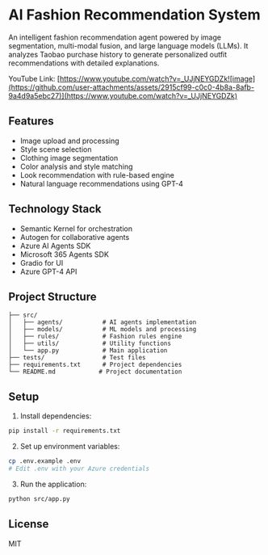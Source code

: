 <!-- ---
title: FitMe Agent
emoji: 👗
colorFrom: red
colorTo: indigo
sdk: gradio
sdk_version: 3.50.0
app_file: src/app.py
pinned: false
license: mit
short_description: An intelligent fashion recommendation agent
--- -->

# AI Fashion Recommendation System

<!-- An intelligent fashion recommendation system built with Microsoft's AI technologies. -->
An intelligent fashion recommendation agent powered by image segmentation, multi-modal fusion, and large language models (LLMs). It analyzes Taobao purchase history to generate personalized outfit recommendations with detailed explanations.

YouTube Link: [https://www.youtube.com/watch?v=_UJjNEYGDZk![image](https://github.com/user-attachments/assets/2915cf99-c0c0-4b8a-8afb-9a4d9a5ebc27)](https://www.youtube.com/watch?v=_UJjNEYGDZk)

## Features

- Image upload and processing
- Style scene selection
- Clothing image segmentation
- Color analysis and style matching
- Look recommendation with rule-based engine
- Natural language recommendations using GPT-4

## Technology Stack

- Semantic Kernel for orchestration
- Autogen for collaborative agents
- Azure AI Agents SDK
- Microsoft 365 Agents SDK
- Gradio for UI
- Azure GPT-4 API

## Project Structure

```
├── src/
│   ├── agents/           # AI agents implementation
│   ├── models/           # ML models and processing
│   ├── rules/            # Fashion rules engine
│   ├── utils/            # Utility functions
│   └── app.py            # Main application
├── tests/                # Test files
├── requirements.txt      # Project dependencies
└── README.md            # Project documentation
```

## Setup

1. Install dependencies:
```bash
pip install -r requirements.txt
```

2. Set up environment variables:
```bash
cp .env.example .env
# Edit .env with your Azure credentials
```

3. Run the application:
```bash
python src/app.py
```

## License

MIT 

